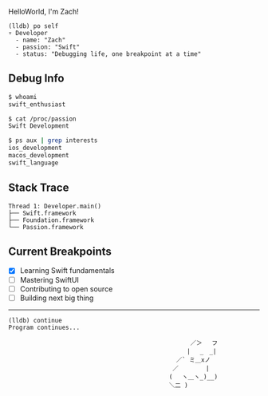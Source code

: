 HelloWorld, I'm Zach!

```
(lldb) po self
▿ Developer
  - name: "Zach"
  - passion: "Swift"
  - status: "Debugging life, one breakpoint at a time"
```

## Debug Info

```bash
$ whoami
swift_enthusiast

$ cat /proc/passion
Swift Development

$ ps aux | grep interests
ios_development
macos_development  
swift_language
```

## Stack Trace

```
Thread 1: Developer.main()
├── Swift.framework
├── Foundation.framework
└── Passion.framework
```

## Current Breakpoints

- [x] Learning Swift fundamentals
- [ ] Mastering SwiftUI
- [ ] Contributing to open source
- [ ] Building next big thing

---

```
(lldb) continue
Program continues...
```

                                                       ／＞　 フ
                                                      | 　_　_|
                                                   ／` ミ＿xノ
                                                  ／　　　　 |
                                                 (　 ヽ＿ヽ_)__)
                                                 ＼二 )